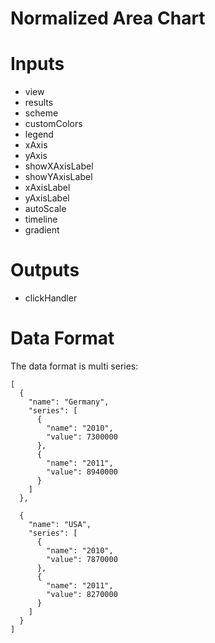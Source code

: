 # Normalized Area Chart

# Inputs
* view
* results
* scheme
* customColors
* legend
* xAxis
* yAxis
* showXAxisLabel
* showYAxisLabel
* xAxisLabel
* yAxisLabel
* autoScale
* timeline
* gradient

# Outputs
* clickHandler

# Data Format
The data format is multi series:

```
[
  {
    "name": "Germany",
    "series": [
      {
        "name": "2010",
        "value": 7300000
      },
      {
        "name": "2011",
        "value": 8940000
      }
    ]
  },

  {
    "name": "USA",
    "series": [
      {
        "name": "2010",
        "value": 7870000
      },
      {
        "name": "2011",
        "value": 8270000
      }
    ]
  }
]
```
